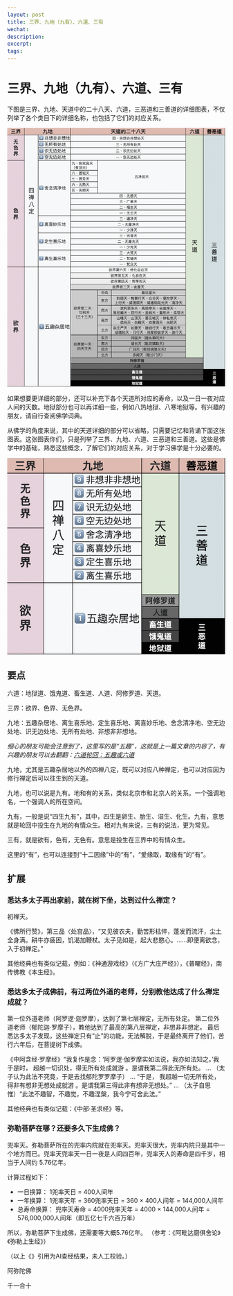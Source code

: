 ```yaml
---
layout: post
title: 三界、九地（九有）、六道、三有
wechat: 
description: 
excerpt: 
tags:
---
```


# 三界、九地（九有）、六道、三有

下图是三界、九地、天道中的二十八天、六道，三恶道和三善道的详细图表，不仅列举了各个类目下的详细名称，也包括了它们的对应关系。

![三界、九地、天道中的二十八天、六道，三恶道和三善道的详细图表](https://raw.githubusercontent.com/yuqianyi1001/yuqianyi1001.github.io/master/images/2025-10-02-22-52-56.png)

如果想要更详细的部分，还可以补充下各个天道所对应的寿命，以及一日一夜对应人间的天数。地狱部分也可以再详细一些，例如八热地狱、八寒地狱等。有兴趣的朋友，请自行查阅佛学词典。

从佛学的角度来说，其中的天道详细的部分可以省略，只需要记忆和背诵下面这张图表。这张图表你们，只是列举了三界、九地、六道、三恶道和三善道。这些是佛学中的基础，熟悉这些概念，了解它们的对应关系，对于学习佛学是十分必要的。

![](https://raw.githubusercontent.com/yuqianyi1001/yuqianyi1001.github.io/master/images/2025-10-02-22-54-04.png)

## 要点

六道：地狱道、饿鬼道、畜生道、人道、阿修罗道、天道。

三界：欲界、色界、无色界。

九地：五趣杂居地、离生喜乐地、定生喜乐地、离喜妙乐地、舍念清净地、空无边处地、识无边处地、无所有处地、非想非非想地。

*细心的朋友可能会注意到了，这里写的是“五趣”，这就是上一篇文章的内容了，有兴趣的朋友可以去翻翻：[六道轮回：五趣或六道](https://mp.weixin.qq.com/s/9Z5qe-2Ts3WapePuwDUp-w)*

九地，尤其是五趣杂居地以外的四禅八定，既可以对应八种禅定，也可以对应因为修行禅定后可以往生到的天道。

九地，也可以说是九有。地和有的关系，类似北京市和北京人的关系。一个强调地名，一个强调人的所在空间。

九有，一般是说“四生九有”，其中，四生是卵生、胎生、湿生、化生。九有，意思就是轮回中投生在九地的有情众生。相对九有来说，三有的说法，更为常见。

三有，就是欲有，色有，无色有。意思是投生在三界中的有情众生。

这里的“有”，也可以连接到“十二因缘”中的“有”，“爱缘取，取缘有”的“有”。

## 扩展

### 悉达多太子再出家前，就在树下坐，达到过什么禅定？

初禅天。

《佛所行赞》，第三品〈处宫品〉，“又见彼农夫，勤苦形枯悴，蓬发而流汗，尘土全身满。耕牛亦疲困，饥渴加鞭杖。太子见如是，起大悲愍心。……即便离欲念，入于初禅定。”

其他经典也有类似记载，例如：《神通游戏经》（《方广大庄严经》），《普曜经》，南传佛教《本生经》。

### 悉达多太子成佛前，有过两位外道的老师，分别教他达成了什么禅定成就？

第一位外道老师（阿罗逻·迦罗摩），达到了第七层禅定，无所有处定。
第二位外道老师（郁陀迦·罗摩子），教他达到了最高的第八层禅定，非想非非想定。
最后悉达多太子发现，这些禅定只有“止”的功能，无法解脱，于是最终离开了他们，苦行六年后，在菩提树下成佛。

《中阿含经·罗摩经》“我复作是念：‘阿罗逻·伽罗摩实如法说，我亦如法知之。’我于是时， 超越一切识处，得无所有处成就游 。是谓我第二得此无所有处。 … （太子认为此法不究竟，于是去找郁陀罗罗摩子） … “于是， 我超越一切无所有处，得非有想非无想处成就游 。是谓我第三得此非有想非无想处。” … （太子自思惟）“此法不趣智，不趣觉，不趣涅槃，我今宁可舍此法。”

其他经典也有类似记载：《中部·圣求经》等。

### 弥勒菩萨在哪？还要多久下生成佛？

兜率天。弥勒菩萨所在的兜率内院就在兜率天。兜率天很大，兜率内院只是其中一个地方而已。兜率天兜率天一日一夜是人间四百年，兜率天人的寿命是四千岁，相当于人间约 5.76亿年。

计算过程如下：
* 一日换算： 1兜率天日 = 400人间年
* 一年换算： 1兜率天年 = 360兜率天日 = 360 × 400人间年 = 144,000人间年
* 总寿命换算： 兜率天寿命 = 4000兜率天年 = 4000 × 144,000人间年 = 576,000,000人间年（即五亿七千六百万年）

所以，弥勒菩萨下生成佛，还需要等大概5.76亿年。
（参考：《阿毗达磨俱舍论》《弥勒上生经》）

（以上《》引用为AI查经结果，未人工校验。）

阿弥陀佛

千一合十


